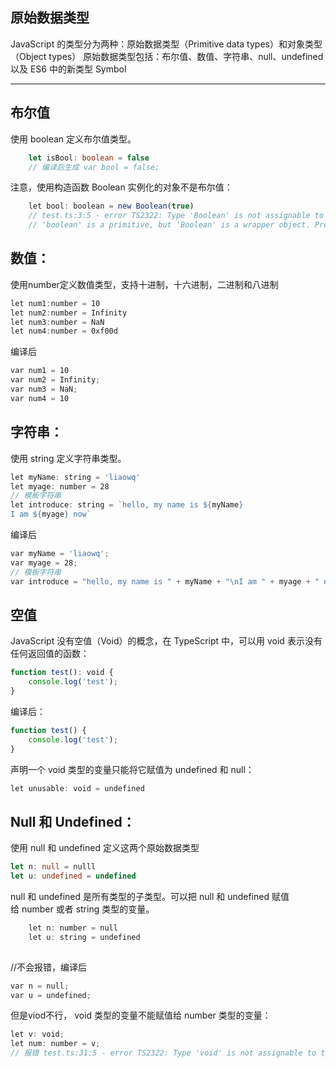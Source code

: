 ## 原始数据类型
JavaScript 的类型分为两种：原始数据类型（Primitive data types）和对象类型（Object types）
原始数据类型包括：布尔值、数值、字符串、null、undefined 以及 ES6 中的新类型 Symbol
* * *
## 布尔值

使用 boolean 定义布尔值类型。
```typescript
    let isBool: boolean = false 
    // 编译后生成 var bool = false;
```

注意，使用构造函数 Boolean 实例化的对象不是布尔值：
```typescript
    let bool: boolean = new Boolean(true)
    // test.ts:3:5 - error TS2322: Type 'Boolean' is not assignable to type 'boolean'. （'Boolean' 类型与 'boolean' 不匹配）
    // 'boolean' is a primitive, but 'Boolean' is a wrapper object. Prefer using 'boolean' when possible.（boolean是原始数据类型，而new构造的是一个实例化对象，所以尽量使用boolean）
```
## 数值：
使用number定义数值类型，支持十进制，十六进制，二进制和八进制
```typescript
let num1:number = 10
let num2:number = Infinity
let num3:number = NaN
let num4:number = 0xf00d
```
编译后
```typescript
var num1 = 10
var num2 = Infinity;
var num3 = NaN;
var num4 = 10
```
## 字符串：
使用 string 定义字符串类型。
    
```typescript
let myName: string = 'liaowq' 
let myage: number = 28
// 模板字符串
let introduce: string = `hello, my name is ${myName}
I am ${myage} now`
```
编译后
```typescript
var myName = 'liaowq';
var myage = 28;
// 模板字符串
var introduce = "hello, my name is " + myName + "\nI am " + myage + " now";
```

## 空值
    
JavaScript 没有空值（Void）的概念，在 TypeScript 中，可以用 void 表示没有任何返回值的函数：
    
```typescript
function test(): void {
    console.log('test');
}
```
编译后：

```typescript
function test() {
    console.log('test');
}
```
    
声明一个 void 类型的变量只能将它赋值为 undefined 和 null：

```typescript
let unusable: void = undefined

```
## Null 和 Undefined：

使用 null 和 undefined 定义这两个原始数据类型

```typescript
let n: null = nulll
let u: undefined = undefined
```

null 和 undefined 是所有类型的子类型。可以把 null 和 undefined 赋值给 number 或者 string 类型的变量。
```typescript
    let n: number = null
    let u: string = undefined
    
```
//不会报错，编译后

```typescript
var n = null;
var u = undefined;

```
但是viod不行， void 类型的变量不能赋值给 number 类型的变量：
```typescript
let v: void;
let num: number = v;
// 报错 test.ts:31:5 - error TS2322: Type 'void' is not assignable to type 'number'.

```


